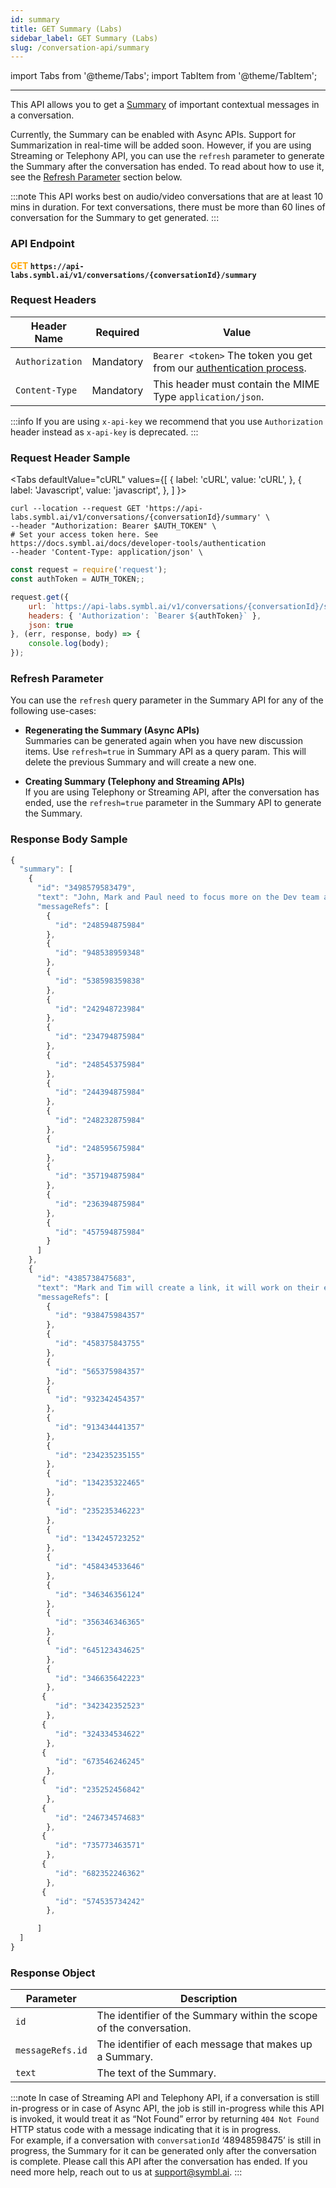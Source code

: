 ```yaml
---
id: summary
title: GET Summary (Labs)
sidebar_label: GET Summary (Labs)
slug: /conversation-api/summary
---
```

import Tabs from '@theme/Tabs';
import TabItem from '@theme/TabItem';

---

This API allows you to get a [Summary](/docs/concepts/summarization) of important contextual messages in a conversation. 

Currently, the Summary can be enabled with Async APIs. Support for Summarization in real-time will be added soon. However, if you are using Streaming or Telephony API, you can use the `refresh` parameter to generate the Summary after the conversation has ended. To read about how to use it, see the [Refresh Parameter](#refresh-parameter) section below. 

:::note
This API works best on audio/video conversations that are at least 10 mins in duration. For text conversations, there must be more than 60 lines of conversation for the Summary to get generated.
:::


### API Endpoint
**<font color="orange">GET</font> `https://api-labs.symbl.ai/v1/conversations/{conversationId}/summary`**

### Request Headers

Header Name  | Required | Value
----------- | ------- |  ------- |
```Authorization```| Mandatory | `Bearer <token>` The token you get from our [authentication process](/docs/developer-tools/authentication).
```Content-Type``` | Mandatory | This header must contain the MIME Type `application/json`. 

:::info
If you are using `x-api-key` we recommend that you use `Authorization` header instead as `x-api-key` is deprecated. 
:::
    
### Request Header Sample

<Tabs
  defaultValue="cURL"
  values={[
    { label: 'cURL', value: 'cURL', },
    { label: 'Javascript', value: 'javascript', },
  ]
}>
<TabItem value="cURL">

```shell
curl --location --request GET 'https://api-labs.symbl.ai/v1/conversations/{conversationId}/summary' \
--header "Authorization: Bearer $AUTH_TOKEN" \
# Set your access token here. See https://docs.symbl.ai/docs/developer-tools/authentication
--header 'Content-Type: application/json' \
```

</TabItem>

<TabItem value="javascript">

```js
const request = require('request');
const authToken = AUTH_TOKEN;;

request.get({
    url: `https://api-labs.symbl.ai/v1/conversations/{conversationId}/summary`,
    headers: { 'Authorization': `Bearer ${authToken}` },
    json: true
}, (err, response, body) => {
    console.log(body);
});
```
</TabItem>
</Tabs>

### Refresh Parameter

You can use the `refresh` query parameter in the Summary API for any of the following use-cases:

- **Regenerating the Summary (Async APIs)** <br/> 
Summaries can be generated again when you have new discussion items. Use `refresh=true` in Summary API as a query param. This will delete the previous Summary and will create a new one. 


- **Creating Summary (Telephony and Streaming APIs)** <br/> 
If you are using Telephony or Streaming API, after the conversation has ended, use the `refresh=true` parameter in the Summary API to generate the Summary.

### Response Body Sample

```javascript
{
  "summary": [
    {
      "id": "3498579583479",
      "text": "John, Mark and Paul need to focus more on the Dev team and on the product. In order to focus on the sales hires, Paul needs to know which geographies they should focus on.",
      "messageRefs": [
        {
          "id": "248594875984"
        },
        {
          "id": "948538959348"
        },
        {
          "id": "538598359838"
        },
        {
          "id": "242948723984"
        },
        {
          "id": "234794875984"
        },
        {
          "id": "248545375984"
        },
        {
          "id": "244394875984"
        },
        {
          "id": "248232875984"
        },
        {
          "id": "248595675984"
        },
        {
          "id": "357194875984"
        },
        {
          "id": "236394875984"
        },
        {
          "id": "457594875984"
        }
      ]
    },
    {
      "id": "4385738475683",
      "text": "Mark and Tim will create a link, it will work on their environment and use the same API. The video placement will use a cookie. The idea is to eliminate effort on the consultancy team. Mark suggests a negation using cookies. Rob and Tim agree that it simplifies things on their end.",
      "messageRefs": [
        {
          "id": "938475984357"
        },
        {
          "id": "458375843755"
        },
        {
          "id": "565375984357"
        },
        {
          "id": "932342454357"
        },
        {
          "id": "913434441357"
        },
        {
          "id": "234235235155"
        },
        {
          "id": "134235322465"
        },
        {
          "id": "235235346223"
        },
        {
          "id": "134245723252"
        },
        {
          "id": "458434533646"
        },
        {
          "id": "346346356124"
        },
        {
          "id": "356346346365"
        },
        {
          "id": "645123434625"
        },
        {
          "id": "346635642223"
        },
       {
          "id": "342342352523"
        },
       {
          "id": "324334534622"
        },
       {
          "id": "673546246245"
        },
       {
          "id": "235252456842"
        },
       {
          "id": "246734574683"
        },
       {
          "id": "735773463571"
        },
       {
          "id": "682352246362"
        },
       {
          "id": "574535734242"
        },

      ]
  ]
}
```
### Response Object

Parameter | Description | 
---------- | -------
```id```    | The identifier of the Summary within the scope of the conversation. 
```messageRefs.id``` | The identifier of each message that makes up a Summary.
```text```| The text of the Summary.

:::note
In case of Streaming API and Telephony API, if a conversation is still in-progress or in case of Async API, the job is still in-progress while this API is invoked, it would treat it as “Not Found” error by returning `404 Not Found` HTTP status code with a message indicating that it is in progress. <br/>
For example, if a conversation with `conversationId` ‘48948598475’ is still in progress, the Summary for it can be generated only after the conversation is complete. Please call this API after the conversation has ended. If you need more help, reach out to us at support@symbl.ai.
:::